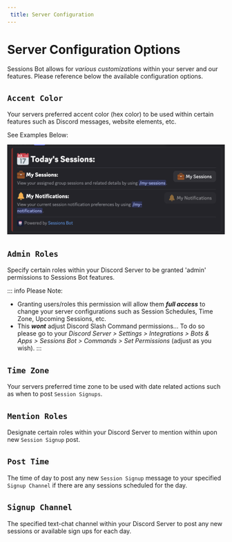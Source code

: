```yaml
---
 title: Server Configuration
---
```


# Server Configuration Options

Sessions Bot allows for *various customizations* within your server and our features. Please reference below the available configuration options.

## `Accent Color`
Your servers preferred accent color (hex color) to be used within certain features such as Discord messages, website elements, etc.

See Examples Below:

<img src='./assets/accent-color-ex.png'>


## `Admin Roles`
Specify certain roles within your Discord Server to be granted 'admin' permissions to Sessions Bot features.




::: info Please Note:
- Granting users/roles this permission will allow them ***full access*** to change your server configurations such as Session Schedules, Time Zone, Upcoming Sessions, etc.
-  This ***wont*** adjust Discord Slash Command permissions... To do so please go to your *Discord Server > Settings > Integrations > Bots & Apps > Sessions Bot > Commands > Set Permissions* (adjust as you wish).
:::

## `Time Zone`
Your servers preferred time zone to be used with date related actions such as when to post `Session Signups`.

## `Mention Roles`
Designate certain roles within your Discord Server to mention within upon new `Session Signup` post.

## `Post Time`
The time of day to post any new `Session Signup` message to your specified `Signup Channel` if there are any sessions scheduled for the day.

## `Signup Channel`
The specified text-chat channel within your Discord Server to post any new sessions or available sign ups for each day.
